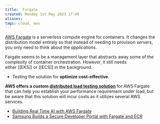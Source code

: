 ```yaml
---
title:  Fargate
created: Monday 1st May 2023 17:48
aliases: 
tags: cloud, aws
---
```

[AWS Fargate](https://aws.amazon.com/fargate/) is a serverless compute engine for containers. It changes the distribution model entirely so that instead of needing to provision _servers_, you only need to think about the _applications_.

Fargate seems to be a management layer that abstracts away some of the complexity of container orchestration. However, it still needs either [[EKS]] or [[ECS]] in the background.

- Testing the solution for **optimize cost-effective**.
  
**AWS offers a custom [distributed load testing solution](https://aws.amazon.com/solutions/implementations/distributed-load-testing-on-aws/)** for AWS Fargate that can help you establish your performance requirement under load, but be aware that this solution will incur costs as it utilizes several AWS services.

- [Building Real Time AI with AWS Fargate](https://aws.amazon.com/es/blogs/architecture/building-real-time-ai-with-aws-fargate/)
- [Samsung Builds a Secure Developer Portal with Fargate and ECR](https://aws.amazon.com/es/blogs/architecture/samsung-builds-a-secure-developer-portal-with-fargate-and-ecr/)